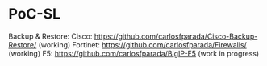 # PoC-SL

Backup & Restore:
Cisco: https://github.com/carlosfparada/Cisco-Backup-Restore/ (working)
Fortinet: https://github.com/carlosfparada/Firewalls/ (working)
F5: https://github.com/carlosfparada/BigIP-F5 (work in progress)
